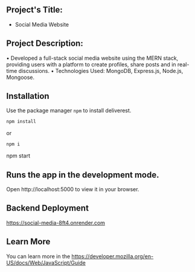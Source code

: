 ## Project's Title: 
  * Social Media Website

## Project Description:
  • Developed a full-stack social media website using the MERN stack, 
    providing users with a platform to create profiles,
    share posts and in real-time discussions.
  • Technologies Used: MongoDB, Express.js, Node.js, Mongoose.


## Installation
Use the package manager `npm` to install deliverest.
```bash
npm install
```
or
```bash
npm i
```
npm start

## Runs the app in the development mode.
  Open http://localhost:5000 to view it in your browser.

## Backend Deployment
  https://social-media-8ft4.onrender.com

## Learn More
  You can learn more in the https://developer.mozilla.org/en-US/docs/Web/JavaScript/Guide





  
